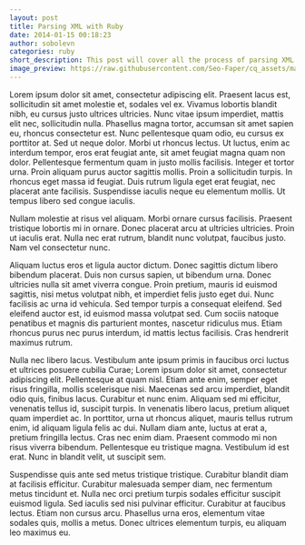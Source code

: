 ```yaml
---
layout: post
title: Parsing XML with Ruby
date: 2014-01-15 00:18:23
author: sobolevn
categories: ruby
short_description: This post will cover all the process of parsing XML with Ruby.
image_preview: https://raw.githubusercontent.com/Seo-Faper/cq_assets/master/heroes/ar_4_13.png
---
```

Lorem ipsum dolor sit amet, consectetur adipiscing elit. Praesent lacus est, sollicitudin sit amet molestie et, sodales vel ex. Vivamus lobortis blandit nibh, eu cursus justo ultrices ultricies. Nunc vitae ipsum imperdiet, mattis elit nec, sollicitudin nulla. Phasellus magna tortor, accumsan sit amet sapien eu, rhoncus consectetur est. Nunc pellentesque quam odio, eu cursus ex porttitor at. Sed ut neque dolor. Morbi ut rhoncus lectus. Ut luctus, enim ac interdum tempor, eros erat feugiat ante, sit amet feugiat magna quam non dolor. Pellentesque fermentum quam in justo mollis facilisis. Integer et tortor urna. Proin aliquam purus auctor sagittis mollis. Proin a sollicitudin turpis. In rhoncus eget massa id feugiat. Duis rutrum ligula eget erat feugiat, nec placerat ante facilisis. Suspendisse iaculis neque eu elementum mollis. Ut tempus libero sed congue iaculis.

Nullam molestie at risus vel aliquam. Morbi ornare cursus facilisis. Praesent tristique lobortis mi in ornare. Donec placerat arcu at ultricies ultricies. Proin ut iaculis erat. Nulla nec erat rutrum, blandit nunc volutpat, faucibus justo. Nam vel consectetur nunc.

Aliquam luctus eros et ligula auctor dictum. Donec sagittis dictum libero bibendum placerat. Duis non cursus sapien, ut bibendum urna. Donec ultricies nulla sit amet viverra congue. Proin pretium, mauris id euismod sagittis, nisi metus volutpat nibh, et imperdiet felis justo eget dui. Nunc facilisis ac urna id vehicula. Sed tempor turpis a consequat eleifend. Sed eleifend auctor est, id euismod massa volutpat sed. Cum sociis natoque penatibus et magnis dis parturient montes, nascetur ridiculus mus. Etiam rhoncus purus nec purus interdum, id mattis lectus facilisis. Cras hendrerit maximus rutrum.

Nulla nec libero lacus. Vestibulum ante ipsum primis in faucibus orci luctus et ultrices posuere cubilia Curae; Lorem ipsum dolor sit amet, consectetur adipiscing elit. Pellentesque at quam nisl. Etiam ante enim, semper eget risus fringilla, mollis scelerisque nisi. Maecenas sed arcu imperdiet, blandit odio quis, finibus lacus. Curabitur et nunc enim. Aliquam sed mi efficitur, venenatis tellus id, suscipit turpis. In venenatis libero lacus, pretium aliquet quam imperdiet ac. In porttitor, urna ut rhoncus aliquet, mauris tellus rutrum enim, id aliquam ligula felis ac dui. Nullam diam ante, luctus at erat a, pretium fringilla lectus. Cras nec enim diam. Praesent commodo mi non risus viverra bibendum. Pellentesque eu tristique magna. Vestibulum id est erat. Nunc in blandit velit, ut suscipit sem.

Suspendisse quis ante sed metus tristique tristique. Curabitur blandit diam at facilisis efficitur. Curabitur malesuada semper diam, nec fermentum metus tincidunt et. Nulla nec orci pretium turpis sodales efficitur suscipit euismod ligula. Sed iaculis sed nisi pulvinar efficitur. Curabitur at faucibus lectus. Etiam non cursus arcu. Phasellus urna eros, elementum vitae sodales quis, mollis a metus. Donec ultrices elementum turpis, eu aliquam leo maximus eu.
